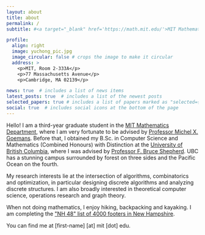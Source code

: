 ```yaml
---
layout: about
title: about
permalink: /
subtitle: #<a target="_blank" href='https://math.mit.edu/'>MIT Mathematics Department</a>

profile:
  align: right
  image: yuchong_pic.jpg
  image_circular: false # crops the image to make it circular
  address: >
    <p>MIT, Room 2-333A</p>
    <p>77 Massachusetts Avenue</p>
    <p>Cambridge, MA 02139</p>

news: true  # includes a list of news items
latest_posts: true  # includes a list of the newest posts
selected_papers: true # includes a list of papers marked as "selected={true}"
social: true  # includes social icons at the bottom of the page
---
```


Hello! I am a third-year graduate student in the <a target="_blank" href='https://math.mit.edu/'>MIT Mathematics Department</a>, where I am very fortunate to be advised by <a target="_blank" href="https://math.mit.edu/~goemans/">Professor Michel X. Goemans</a>. Before that, I obtained my B.Sc. in Computer Science and Mathematics (Combined Honours) with Distinction at the <a target="_blank" href="https://www.ubc.ca/">University of British Columbia</a>, where I was advised by <a target="_blank" href="https://bshepherd.ca/">Professor F. Bruce Shepherd</a>. UBC has a stunning campus surrounded by forest on three sides and the Pacific Ocean on the fourth.

My research interests lie at the intersection of algorithms, combinatorics and optimization, in particular designing discrete algorithms and analyzing discrete structures. I am also broadly interested in theoretical computer science, operations research and graph theory.

When not doing mathematics, I enjoy hiking, backpacking and kayaking. I am completing the <a target="_blank" href="https://en.wikipedia.org/wiki/Four-thousand_footers">"NH 48" list of 4000 footers in New Hampshire</a>.

You can find me at [first-name] [at] mit [dot] edu.
